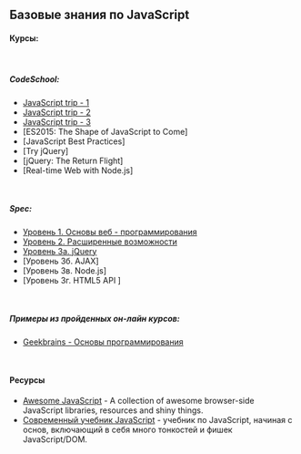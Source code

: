 ## Базовые знания по JavaScript

#### Курсы:

&nbsp;

##### CodeSchool:
* [JavaScript trip - 1](link/codeschool/js-road-trip-1/ch1.md)
* [JavaScript trip - 2](link/codeschool/js-road-trip-2/ch1.md)
* [JavaScript trip - 3](link/codeschool/js-road-trip-3/ch1.md)
* [ES2015: The Shape of JavaScript to Come]
* [JavaScript Best Practices]
&nbsp;
* [Try jQuery]
* [jQuery: The Return Flight]
&nbsp;
* [Real-time Web with Node.js]

&nbsp;

##### Spec:
* [Уровень 1. Основы веб - программирования](link/specialist/level-1/ch1.md)
* [Уровень 2. Расширенные возможности](link/specialist/level-2/ch1.md)
* [Уровень 3а. jQuery](link/specialist/level-3/ch1.md)
* [Уровень 3б. AJAX]
* [Уровень 3в. Node.js]
* [Уровень 3г. HTML5 API ]

&nbsp;

##### Примеры из пройденных он-лайн курсов:
* [Geekbrains - Основы программирования](link/others/geekbrains-ru/ch1.md)


&nbsp;

#### Ресурсы
- [Awesome JavaScript](https://github.com/sorrycc/awesome-javascript) - A collection of awesome browser-side JavaScript libraries, resources and shiny things.
- [Современный учебник JavaScript](http://learn.javascript.ru/) - учебник по JavaScript, начиная с основ, включающий в себя много тонкостей и фишек JavaScript/DOM.


